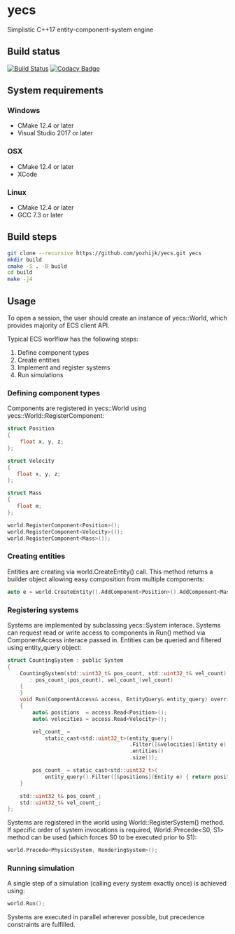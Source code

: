 # yecs
Simplistic C++17 entity-component-system engine

## Build status
[![Build Status](https://travis-ci.org/yozhijk/yecs.svg?branch=master)](https://travis-ci.org/yozhijk/yecs)
[![Codacy Badge](https://api.codacy.com/project/badge/Grade/426af3d9a71f4dffabf777dfccdf2f0a)](https://www.codacy.com/manual/yozhijk/yecs?utm_source=github.com&amp;utm_medium=referral&amp;utm_content=yozhijk/yecs&amp;utm_campaign=Badge_Grade)

## System requirements
### Windows

- CMake 12.4 or later
- Visual Studio 2017 or later

### OSX

- CMake 12.4 or later
- XCode

### Linux

- CMake 12.4 or later
- GCC 7.3 or later

## Build steps
```sh
git clone --recursive https://github.com/yozhijk/yecs.git yecs
mkdir build
cmake -S . -B build
cd build
make -j4
```
## Usage
To open a session, the user should create an instance of yecs::World, which provides majority of ECS client API.

Typical ECS worlflow has the following steps:

1) Define component types
2) Create entities
3) Implement and register systems
4) Run simulations

### Defining component types
Components are registered in yecs::World using yecs::World::RegisterComponent<T>:
  
```c
struct Position
{
    float x, y, z;
};

struct Velocity
{
   float x, y, z;
};

struct Mass
{
   float m;
};

world.RegisterComponent<Position>();
world.RegisterComponent<Velocity>());
world.RegisterComponent<Mass>());
```

### Creating entities
Entities are creating via world.CreateEntity() call. This method returns a builder object allowing easy composition from multiple components:
  
```c
auto e = world.CreateEntity().AddComponent<Position>().AddComponent<Mass>().Build();
```

### Registering systems
Systems are implemented by subclassing yecs::System interace. Systems can request read or write access to components in Run() method via ComponentAccess interace passed in. Entities can be queried and filtered using entity_query object:

```c
struct CountingSystem : public System
{
    CountingSystem(std::uint32_t& pos_count, std::uint32_t& vel_count)
       : pos_count_(pos_count), vel_count_(vel_count)
    {
    }
    void Run(ComponentAccess& access, EntityQuery& entity_query) override
    {
        auto& positions  = access.Read<Position>();
        auto& velocities = access.Read<Velocity>();

        vel_count_ =
            static_cast<std::uint32_t>(entity_query()
                                       .Filter([&velocities](Entity e) { return velocities.HasComponent(e); })
                                       .entities()
                                       .size());

        pos_count_ = static_cast<std::uint32_t>(
            entity_query().Filter([&positions](Entity e) { return positions.HasComponent(e); }).entities().size());
    }

    std::uint32_t& pos_count_;
    std::uint32_t& vel_count_;
};
```

Systems are registered in the world using World::RegisterSystem<T>() method. If specific order of system invocations is required, World::Precede<S0, S1> method can be used (which forces S0 to be executed prior to S1):
  
```c
world.Precede<PhysicsSystem, RenderingSystem>();
```

### Running simulation
A single step of a simulation (calling every system exactly once) is achieved using:

```c
world.Run();
```

Systems are executed in parallel wherever possible, but precedence constraints are fulfilled.
